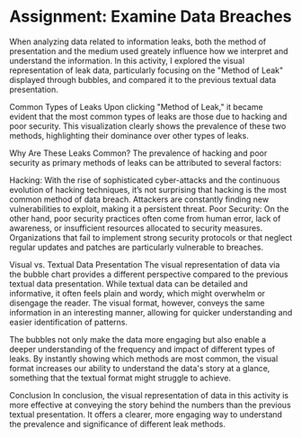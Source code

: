 # Assignment: Examine Data Breaches
When analyzing data related to information leaks, both the method of presentation and the medium used greately influence how we interpret and understand the information. In this activity, I explored the visual representation of leak data, particularly focusing on the "Method of Leak" displayed through bubbles, and compared it to the previous textual data presentation.

Common Types of Leaks
Upon clicking "Method of Leak," it became evident that the most common types of leaks are those due to hacking and poor security. This visualization clearly shows the prevalence of these two methods, highlighting their dominance over other types of leaks. 

Why Are These Leaks Common?
The prevalence of hacking and poor security as primary methods of leaks can be attributed to several factors:

Hacking: With the rise of sophisticated cyber-attacks and the continuous evolution of hacking techniques, it’s not surprising that hacking is the most common method of data breach. Attackers are constantly finding new vulnerabilities to exploit, making it a persistent threat.
Poor Security: On the other hand, poor security practices often come from human error, lack of awareness, or insufficient resources allocated to security measures. Organizations that fail to implement strong security protocols or that neglect regular updates and patches are particularly vulnerable to breaches.

Visual vs. Textual Data Presentation
The visual representation of data via the bubble chart provides a different perspective compared to the previous textual data presentation. While textual data can be detailed and informative, it often feels plain and wordy, which might overwhelm or disengage the reader. The visual format, however, conveys the same information in an interesting manner, allowing for quicker understanding and easier identification of patterns.

The bubbles not only make the data more engaging but also enable a deeper understanding of the frequency and impact of different types of leaks. By instantly showing which methods are most common, the visual format increases our ability to understand the data's story at a glance, something that the textual format might struggle to achieve.

Conclusion
In conclusion, the visual representation of data in this activity is more effective at conveying the story behind the numbers than the previous textual presentation. It offers a clearer, more engaging way to understand the prevalence and significance of different leak methods. 
